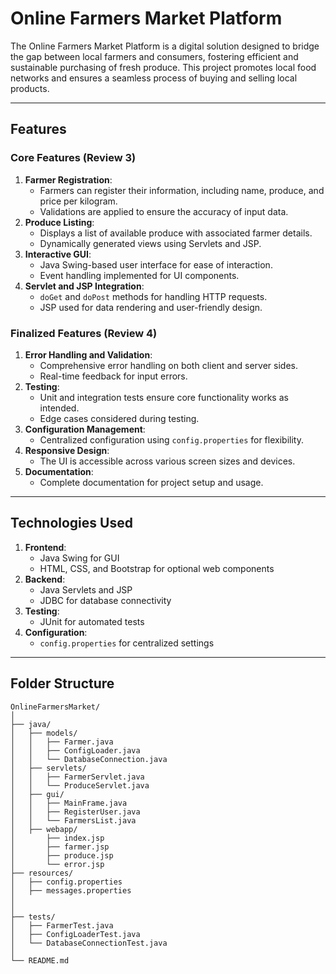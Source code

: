 # Online Farmers Market Platform

The Online Farmers Market Platform is a digital solution designed to bridge the gap between local farmers and consumers, fostering efficient and sustainable purchasing of fresh produce. This project promotes local food networks and ensures a seamless process of buying and selling local products.

---

## **Features**

### Core Features (Review 3)
1. **Farmer Registration**:
   - Farmers can register their information, including name, produce, and price per kilogram.
   - Validations are applied to ensure the accuracy of input data.
2. **Produce Listing**:
   - Displays a list of available produce with associated farmer details.
   - Dynamically generated views using Servlets and JSP.
3. **Interactive GUI**:
   - Java Swing-based user interface for ease of interaction.
   - Event handling implemented for UI components.
4. **Servlet and JSP Integration**:
   - `doGet` and `doPost` methods for handling HTTP requests.
   - JSP used for data rendering and user-friendly design.

### Finalized Features (Review 4)
1. **Error Handling and Validation**:
   - Comprehensive error handling on both client and server sides.
   - Real-time feedback for input errors.
2. **Testing**:
   - Unit and integration tests ensure core functionality works as intended.
   - Edge cases considered during testing.
3. **Configuration Management**:
   - Centralized configuration using `config.properties` for flexibility.
4. **Responsive Design**:
   - The UI is accessible across various screen sizes and devices.
5. **Documentation**:
   - Complete documentation for project setup and usage.

---

## **Technologies Used**

1. **Frontend**:
   - Java Swing for GUI
   - HTML, CSS, and Bootstrap for optional web components
2. **Backend**:
   - Java Servlets and JSP
   - JDBC for database connectivity
3. **Testing**:
   - JUnit for automated tests
4. **Configuration**:
   - `config.properties` for centralized settings

---

## **Folder Structure**

```plaintext
OnlineFarmersMarket/
│
├── java/
│   ├── models/
│   │   ├── Farmer.java
│   │   ├── ConfigLoader.java
│   │   └── DatabaseConnection.java
│   ├── servlets/
│   │   ├── FarmerServlet.java
│   │   └── ProduceServlet.java
│   ├── gui/
│   │   ├── MainFrame.java
│   │   ├── RegisterUser.java
│   │   └── FarmersList.java
│   ├── webapp/
│       ├── index.jsp
│       ├── farmer.jsp
│       ├── produce.jsp
│       └── error.jsp
├── resources/
│   ├── config.properties
│   ├── messages.properties
│
│
├── tests/
│   ├── FarmerTest.java
│   ├── ConfigLoaderTest.java
│   └── DatabaseConnectionTest.java
│
└── README.md
